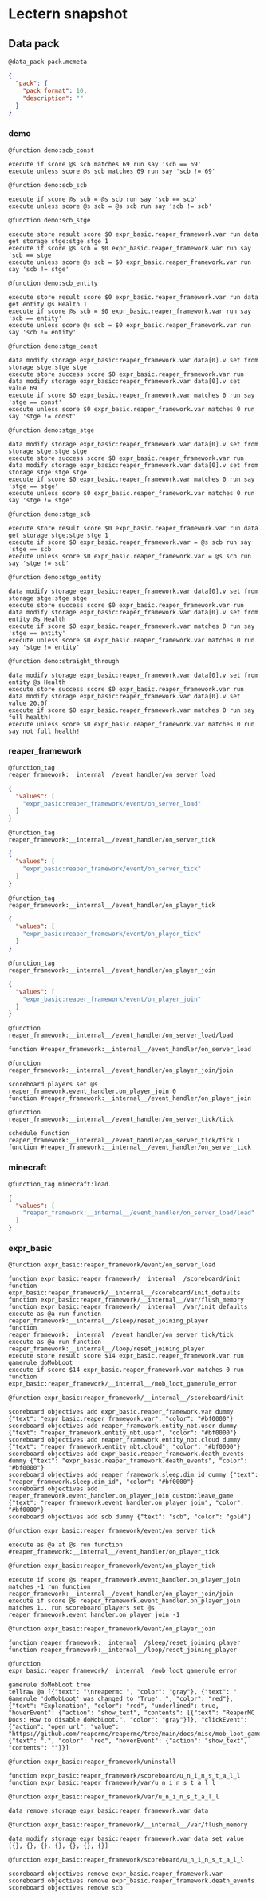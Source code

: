 # Lectern snapshot

## Data pack

`@data_pack pack.mcmeta`

```json
{
  "pack": {
    "pack_format": 10,
    "description": ""
  }
}
```

### demo

`@function demo:scb_const`

```mcfunction
execute if score @s scb matches 69 run say 'scb == 69'
execute unless score @s scb matches 69 run say 'scb != 69'
```

`@function demo:scb_scb`

```mcfunction
execute if score @s scb = @s scb run say 'scb == scb'
execute unless score @s scb = @s scb run say 'scb != scb'
```

`@function demo:scb_stge`

```mcfunction
execute store result score $0 expr_basic.reaper_framework.var run data get storage stge:stge stge 1
execute if score @s scb = $0 expr_basic.reaper_framework.var run say 'scb == stge'
execute unless score @s scb = $0 expr_basic.reaper_framework.var run say 'scb != stge'
```

`@function demo:scb_entity`

```mcfunction
execute store result score $0 expr_basic.reaper_framework.var run data get entity @s Health 1
execute if score @s scb = $0 expr_basic.reaper_framework.var run say 'scb == entity'
execute unless score @s scb = $0 expr_basic.reaper_framework.var run say 'scb != entity'
```

`@function demo:stge_const`

```mcfunction
data modify storage expr_basic:reaper_framework.var data[0].v set from storage stge:stge stge
execute store success score $0 expr_basic.reaper_framework.var run data modify storage expr_basic:reaper_framework.var data[0].v set value 69
execute if score $0 expr_basic.reaper_framework.var matches 0 run say 'stge == const'
execute unless score $0 expr_basic.reaper_framework.var matches 0 run say 'stge != const'
```

`@function demo:stge_stge`

```mcfunction
data modify storage expr_basic:reaper_framework.var data[0].v set from storage stge:stge stge
execute store success score $0 expr_basic.reaper_framework.var run data modify storage expr_basic:reaper_framework.var data[0].v set from storage stge:stge stge
execute if score $0 expr_basic.reaper_framework.var matches 0 run say 'stge == stge'
execute unless score $0 expr_basic.reaper_framework.var matches 0 run say 'stge != stge'
```

`@function demo:stge_scb`

```mcfunction
execute store result score $0 expr_basic.reaper_framework.var run data get storage stge:stge stge 1
execute if score $0 expr_basic.reaper_framework.var = @s scb run say 'stge == scb'
execute unless score $0 expr_basic.reaper_framework.var = @s scb run say 'stge != scb'
```

`@function demo:stge_entity`

```mcfunction
data modify storage expr_basic:reaper_framework.var data[0].v set from storage stge:stge stge
execute store success score $0 expr_basic.reaper_framework.var run data modify storage expr_basic:reaper_framework.var data[0].v set from entity @s Health
execute if score $0 expr_basic.reaper_framework.var matches 0 run say 'stge == entity'
execute unless score $0 expr_basic.reaper_framework.var matches 0 run say 'stge != entity'
```

`@function demo:straight_through`

```mcfunction
data modify storage expr_basic:reaper_framework.var data[0].v set from entity @s Health
execute store success score $0 expr_basic.reaper_framework.var run data modify storage expr_basic:reaper_framework.var data[0].v set value 20.0f
execute if score $0 expr_basic.reaper_framework.var matches 0 run say full health!
execute unless score $0 expr_basic.reaper_framework.var matches 0 run say not full health!
```

### reaper_framework

`@function_tag reaper_framework:__internal__/event_handler/on_server_load`

```json
{
  "values": [
    "expr_basic:reaper_framework/event/on_server_load"
  ]
}
```

`@function_tag reaper_framework:__internal__/event_handler/on_server_tick`

```json
{
  "values": [
    "expr_basic:reaper_framework/event/on_server_tick"
  ]
}
```

`@function_tag reaper_framework:__internal__/event_handler/on_player_tick`

```json
{
  "values": [
    "expr_basic:reaper_framework/event/on_player_tick"
  ]
}
```

`@function_tag reaper_framework:__internal__/event_handler/on_player_join`

```json
{
  "values": [
    "expr_basic:reaper_framework/event/on_player_join"
  ]
}
```

`@function reaper_framework:__internal__/event_handler/on_server_load/load`

```mcfunction
function #reaper_framework:__internal__/event_handler/on_server_load
```

`@function reaper_framework:__internal__/event_handler/on_player_join/join`

```mcfunction
scoreboard players set @s reaper_framework.event_handler.on_player_join 0
function #reaper_framework:__internal__/event_handler/on_player_join
```

`@function reaper_framework:__internal__/event_handler/on_server_tick/tick`

```mcfunction
schedule function reaper_framework:__internal__/event_handler/on_server_tick/tick 1
function #reaper_framework:__internal__/event_handler/on_server_tick
```

### minecraft

`@function_tag minecraft:load`

```json
{
  "values": [
    "reaper_framework:__internal__/event_handler/on_server_load/load"
  ]
}
```

### expr_basic

`@function expr_basic:reaper_framework/event/on_server_load`

```mcfunction
function expr_basic:reaper_framework/__internal__/scoreboard/init
function expr_basic:reaper_framework/__internal__/scoreboard/init_defaults
function expr_basic:reaper_framework/__internal__/var/flush_memory
function expr_basic:reaper_framework/__internal__/var/init_defaults
execute as @a run function reaper_framework:__internal__/sleep/reset_joining_player
function reaper_framework:__internal__/event_handler/on_server_tick/tick
execute as @a run function reaper_framework:__internal__/loop/reset_joining_player
execute store result score $14 expr_basic.reaper_framework.var run gamerule doMobLoot
execute if score $14 expr_basic.reaper_framework.var matches 0 run function expr_basic:reaper_framework/__internal__/mob_loot_gamerule_error
```

`@function expr_basic:reaper_framework/__internal__/scoreboard/init`

```mcfunction
scoreboard objectives add expr_basic.reaper_framework.var dummy {"text": "expr_basic.reaper_framework.var", "color": "#bf0000"}
scoreboard objectives add reaper_framework.entity_nbt.user dummy {"text": "reaper_framework.entity_nbt.user", "color": "#bf0000"}
scoreboard objectives add reaper_framework.entity_nbt.cloud dummy {"text": "reaper_framework.entity_nbt.cloud", "color": "#bf0000"}
scoreboard objectives add expr_basic.reaper_framework.death_events dummy {"text": "expr_basic.reaper_framework.death_events", "color": "#bf0000"}
scoreboard objectives add reaper_framework.sleep.dim_id dummy {"text": "reaper_framework.sleep.dim_id", "color": "#bf0000"}
scoreboard objectives add reaper_framework.event_handler.on_player_join custom:leave_game {"text": "reaper_framework.event_handler.on_player_join", "color": "#bf0000"}
scoreboard objectives add scb dummy {"text": "scb", "color": "gold"}
```

`@function expr_basic:reaper_framework/event/on_server_tick`

```mcfunction
execute as @a at @s run function #reaper_framework:__internal__/event_handler/on_player_tick
```

`@function expr_basic:reaper_framework/event/on_player_tick`

```mcfunction
execute if score @s reaper_framework.event_handler.on_player_join matches -1 run function reaper_framework:__internal__/event_handler/on_player_join/join
execute if score @s reaper_framework.event_handler.on_player_join matches 1.. run scoreboard players set @s reaper_framework.event_handler.on_player_join -1
```

`@function expr_basic:reaper_framework/event/on_player_join`

```mcfunction
function reaper_framework:__internal__/sleep/reset_joining_player
function reaper_framework:__internal__/loop/reset_joining_player
```

`@function expr_basic:reaper_framework/__internal__/mob_loot_gamerule_error`

```mcfunction
gamerule doMobLoot true
tellraw @a [{"text": "\nreapermc ", "color": "gray"}, {"text": " Gamerule 'doMobLoot' was changed to 'True'. ", "color": "red"}, {"text": "Explanation", "color": "red", "underlined": true, "hoverEvent": {"action": "show_text", "contents": [{"text": "ReaperMC Docs: How to disable doMobLoot.", "color": "gray"}]}, "clickEvent": {"action": "open_url", "value": "https://github.com/reapermc/reapermc/tree/main/docs/misc/mob_loot_gamerule.md"}}, {"text": ".", "color": "red", "hoverEvent": {"action": "show_text", "contents": ""}}]
```

`@function expr_basic:reaper_framework/uninstall`

```mcfunction
function expr_basic:reaper_framework/scoreboard/u_n_i_n_s_t_a_l_l
function expr_basic:reaper_framework/var/u_n_i_n_s_t_a_l_l
```

`@function expr_basic:reaper_framework/var/u_n_i_n_s_t_a_l_l`

```mcfunction
data remove storage expr_basic:reaper_framework.var data
```

`@function expr_basic:reaper_framework/__internal__/var/flush_memory`

```mcfunction
data modify storage expr_basic:reaper_framework.var data set value [{}, {}, {}, {}, {}, {}, {}]
```

`@function expr_basic:reaper_framework/scoreboard/u_n_i_n_s_t_a_l_l`

```mcfunction
scoreboard objectives remove expr_basic.reaper_framework.var
scoreboard objectives remove expr_basic.reaper_framework.death_events
scoreboard objectives remove scb
```

